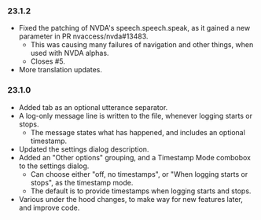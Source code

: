 ### 23.1.2

* Fixed the patching of NVDA's speech.speech.speak, as it gained a new parameter in PR nvaccess/nvda#13483.
    + This was causing many failures of navigation and other things, when used with NVDA alphas.
    + Closes #5.
* More translation updates.

### 23.1.0

* Added tab as an optional utterance separator.
* A log-only message line is written to the file, whenever logging starts or stops.
    - The message states what has happened, and includes an optional timestamp.
* Updated the settings dialog description.
* Added an "Other options" grouping, and a Timestamp Mode combobox to the settings dialog.
    - Can choose either "off, no timestamps", or "When logging starts or stops", as the timestamp mode.
    - The default is to provide timestamps when logging starts and stops.
* Various under the hood changes, to make way for new features later, and improve code.
